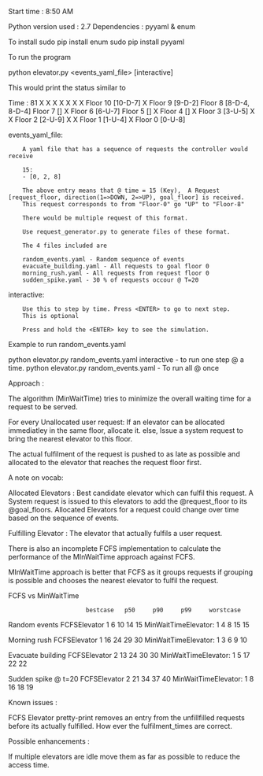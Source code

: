 Start time : 8:50 AM

Python version used : 2.7
Dependencies : pyyaml & enum

To install
sudo pip install enum
sudo pip install pyyaml

To run the program

python elevator.py <events_yaml_file> [interactive]

This would print the status similar to

Time : 81
      X X   X   X         X X X  Floor 10 [10-D-7]
                  X              Floor 9 [9-D-2]
                                 Floor 8 [8-D-4, 8-D-4]
                                 Floor 7 []
                      X          Floor 6 [6-U-7]
                                 Floor 5 []
  X                              Floor 4 []
    X                            Floor 3 [3-U-5]
X         X                      Floor 2 [2-U-9]
              X     X            Floor 1 [1-U-4]
                        X        Floor 0 [0-U-8]


events_yaml_file:

        A yaml file that has a sequence of requests the controller would receive

        15:
        - [0, 2, 8]

        The above entry means that @ time = 15 (Key),  A Request [request_floor, direction(1=>DOWN, 2=>UP), goal_floor] is received.
        This request corresponds to from "Floor-0" go "UP" to "Floor-8"

        There would be multiple request of this format.

        Use request_generator.py to generate files of these format.

        The 4 files included are

        random_events.yaml - Random sequence of events
        evacuate_building.yaml - All requests to goal floor 0
        morning_rush.yaml - All requests from request floor 0
        sudden_spike.yaml - 30 % of requests occour @ T=20


interactive:

        Use this to step by time. Press <ENTER> to go to next step.
        This is optional

        Press and hold the <ENTER> key to see the simulation.


Example to run random_events.yaml

python elevator.py random_events.yaml interactive - to run one step @ a time.
python elevator.py random_events.yaml  -  To run all @ once


Approach :

The algorithm (MinWaitTime) tries to minimize the overall waiting time for a request to be served.

  For every Unallocated user request:
      If an elevator can be allocated immediatley in the same floor, allocate it.
      else, Issue a system request to bring the nearest elevator to this floor.

The actual fulfilment of the request is pushed to as late as possible and allocated to the elevator that reaches the request floor first.

A note on vocab:

Allocated Elevators : Best candidate elevator which can fulfil this request. A System request is issued to this elevators to add the @request_floor to its @goal_floors. Allocated Elevators for a request could change over time based on the sequence of events.


Fulfilling Elevator : The elevator that actually fulfils a user request.

There is also an incomplete FCFS implementation to calculate the performance of the MInWaitTime approach against FCFS.

MInWaitTime approach is better that FCFS as it groups requests if grouping is possible and chooses the nearest elevator to fulfil the request.


FCFS vs MinWaitTime


                          bestcase 	 p50 	 p90 	 p99 	 worstcase
Random events
FCFSElevator                    	1 	6 	 10 	 14 	 15
MinWaitTimeElevator:            	1 	4 	 8 	   15 	15


Morning rush
FCFSElevator                    	1 	16 	 24 	29 	  30
MinWaitTimeElevator:            	1 	 3 	  6 	 9 	  10

Evacuate building
FCFSElevator                    	2 	13 	 24 	 30 	 30
MinWaitTimeElevator:            	1 	 5 	 17 	 22 	 22

Sudden spike @ t=20
FCFSElevator                    	2   21 	 34 	 37 	 40
MinWaitTimeElevator:            	1 	8 	 16 	 18 	 19


Known issues :

FCFS Elevator pretty-print removes an entry from the unfillfilled requests before its actually fulfilled.
How ever the fulfilment_times are correct.


Possible enhancements :

If multiple elevators are idle move them as far as possible to reduce the access time.

